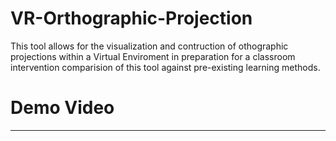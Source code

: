# VR-Orthographic-Projection

This tool allows for the visualization and contruction of othographic projections within a Virtual Enviroment in preparation for a classroom intervention comparision of this tool against pre-existing learning methods.

# Demo Video

---
